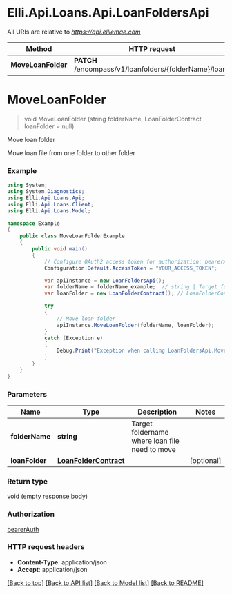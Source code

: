 # Elli.Api.Loans.Api.LoanFoldersApi

All URIs are relative to *https://api.elliemae.com*

Method | HTTP request | Description
------------- | ------------- | -------------
[**MoveLoanFolder**](LoanFoldersApi.md#moveloanfolder) | **PATCH** /encompass/v1/loanfolders/{folderName}/loans | Move loan folder


<a name="moveloanfolder"></a>
# **MoveLoanFolder**
> void MoveLoanFolder (string folderName, LoanFolderContract loanFolder = null)

Move loan folder

Move loan file from one folder to other folder

### Example
```csharp
using System;
using System.Diagnostics;
using Elli.Api.Loans.Api;
using Elli.Api.Loans.Client;
using Elli.Api.Loans.Model;

namespace Example
{
    public class MoveLoanFolderExample
    {
        public void main()
        {
            // Configure OAuth2 access token for authorization: bearerAuth
            Configuration.Default.AccessToken = "YOUR_ACCESS_TOKEN";

            var apiInstance = new LoanFoldersApi();
            var folderName = folderName_example;  // string | Target foldername where loan file need to move
            var loanFolder = new LoanFolderContract(); // LoanFolderContract |  (optional) 

            try
            {
                // Move loan folder
                apiInstance.MoveLoanFolder(folderName, loanFolder);
            }
            catch (Exception e)
            {
                Debug.Print("Exception when calling LoanFoldersApi.MoveLoanFolder: " + e.Message );
            }
        }
    }
}
```

### Parameters

Name | Type | Description  | Notes
------------- | ------------- | ------------- | -------------
 **folderName** | **string**| Target foldername where loan file need to move | 
 **loanFolder** | [**LoanFolderContract**](LoanFolderContract.md)|  | [optional] 

### Return type

void (empty response body)

### Authorization

[bearerAuth](../README.md#bearerAuth)

### HTTP request headers

 - **Content-Type**: application/json
 - **Accept**: application/json

[[Back to top]](#) [[Back to API list]](../README.md#documentation-for-api-endpoints) [[Back to Model list]](../README.md#documentation-for-models) [[Back to README]](../README.md)

